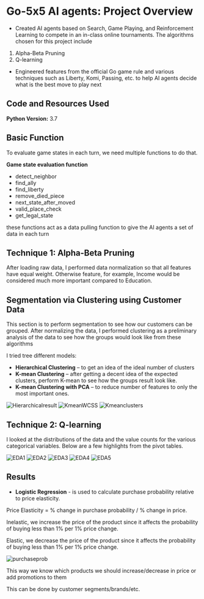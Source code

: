 # Go-5x5 AI agents: Project Overview
* Created AI agents based on Search, Game Playing, and Reinforcement Learning to compete in an in-class online tournaments. The algorithms chosen for this project include

1. Alpha-Beta Pruning
2. Q-learning

* Engineered features from the official Go game rule and various techniques such as Liberty, Komi, Passing, etc. to help AI agents decide what is the best move to play next

## Code and Resources Used 
**Python Version:** 3.7  

## Basic Function

To evaluate game states in each turn, we need multiple functions to do that.

 **Game state evaluation function**
*	detect_neighbor
*	find_ally
*	find_liberty
*	remove_died_piece
*	next_state_after_moved
*	valid_place_check
*	get_legal_state

these functions act as a data pulling function to give the AI agents a set of data in each turn


## Technique 1: Alpha-Beta Pruning

After loading raw data, I performed data normalization so that all features have equal weight. Otherwise feature, for example, Income would be considered much more important compared to Education.

## Segmentation via Clustering using Customer Data
This section is to perform segmentation to see how our customers can be grouped.
After normalizing the data, I performed clustering as a preliminary analysis of the data to see how the groups would look like from these algorithms

I tried tree different models:
*	**Hierarchical Clustering** – to get an idea of the ideal number of clusters
*	**K-mean Clustering** – after getting a decent idea of the expected clusters, perform K-mean to see how the groups result look like.
*	**K-mean Clustering with PCA** – to reduce number of features to only the most important ones.

![Hierarchicalresult](/images/ca-Hier.JPG)
![KmeanWCSS](/images/ca-kmeanwcss.JPG)
![Kmeanclusters](/images/ca-kmean.JPG)


## Technique 2: Q-learning
I looked at the distributions of the data and the value counts for the various categorical variables. Below are a few highlights from the pivot tables. 

![EDA1](/images/ca-EDA1.JPG)
![EDA2](/images/ca-EDA2.JPG)
![EDA3](/images/ca-EDA3.JPG)
![EDA4](/images/ca-EDA4.JPG)
![EDA5](/images/ca-EDA5.JPG)


## Results

*	**Logistic Regression** - is used to calculate purchase probability relative to price elasticity.

Price Elasticity = % change in purchase probability / % change in price.

Inelastic, we increase the price of the product since it affects the probability of buying less than 1% per 1% price change.

Elastic, we decrease the price of the product since it affects the probability of buying less than 1% per 1% price change.

![purchaseprob](/images/ca-purchaseprob.JPG)

This way we know which products we should increase/decrease in price or add promotions to them

This can be done by customer segments/brands/etc.
